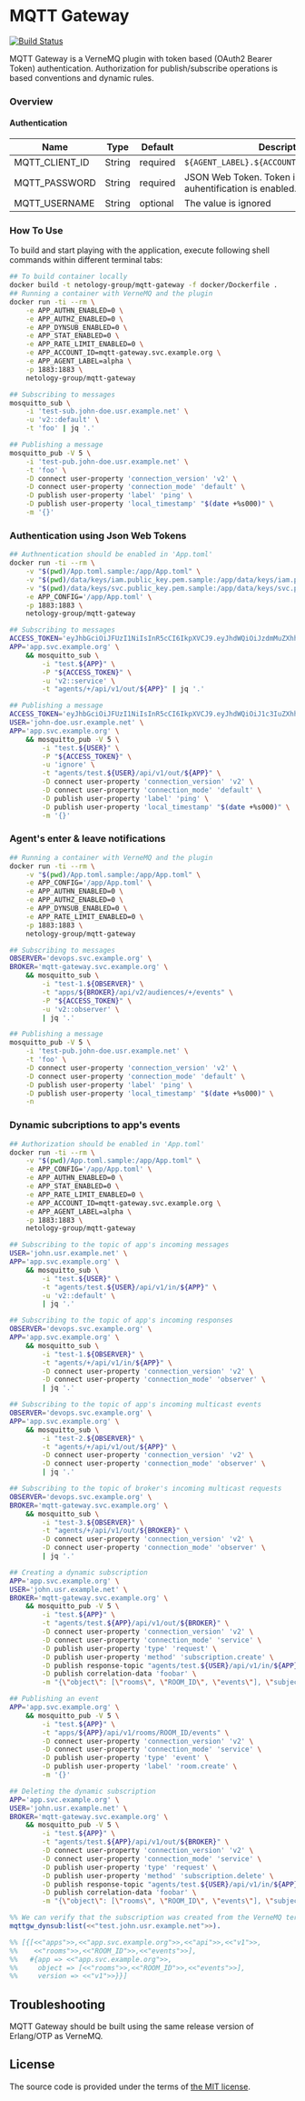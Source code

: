 # MQTT Gateway

[![Build Status][travis-img]][travis]

MQTT Gateway is a VerneMQ plugin with token based (OAuth2 Bearer Token) authentication.
Authorization for publish/subscribe operations is based conventions and dynamic rules.



### Overview

#### Authentication

| Name           |   Type |  Default | Description                                                      |
| -------------- | ------ | -------- | ---------------------------------------------------------------- |
| MQTT_CLIENT_ID | String | required | `${AGENT_LABEL}.${ACCOUNT_LABEL}.${AUDIENCE}`                    |
| MQTT_PASSWORD  | String | required | JSON Web Token. Token is required if auhentification is enabled. |
| MQTT_USERNAME  | String | optional | The value is ignored                                             |



### How To Use

To build and start playing with the application,
execute following shell commands within different terminal tabs:

```bash
## To build container locally
docker build -t netology-group/mqtt-gateway -f docker/Dockerfile .
## Running a container with VerneMQ and the plugin
docker run -ti --rm \
    -e APP_AUTHN_ENABLED=0 \
    -e APP_AUTHZ_ENABLED=0 \
    -e APP_DYNSUB_ENABLED=0 \
    -e APP_STAT_ENABLED=0 \
    -e APP_RATE_LIMIT_ENABLED=0 \
    -e APP_ACCOUNT_ID=mqtt-gateway.svc.example.org \
    -e APP_AGENT_LABEL=alpha \
    -p 1883:1883 \
    netology-group/mqtt-gateway

## Subscribing to messages
mosquitto_sub \
    -i 'test-sub.john-doe.usr.example.net' \
    -u 'v2::default' \
    -t 'foo' | jq '.'

## Publishing a message
mosquitto_pub -V 5 \
    -i 'test-pub.john-doe.usr.example.net' \
    -t 'foo' \
    -D connect user-property 'connection_version' 'v2' \
    -D connect user-property 'connection_mode' 'default' \
    -D publish user-property 'label' 'ping' \
    -D publish user-property 'local_timestamp' "$(date +%s000)" \
    -m '{}'
```



### Authentication using Json Web Tokens

```bash
## Authnentication should be enabled in 'App.toml'
docker run -ti --rm \
    -v "$(pwd)/App.toml.sample:/app/App.toml" \
    -v "$(pwd)/data/keys/iam.public_key.pem.sample:/app/data/keys/iam.public_key.pem.sample" \
    -v "$(pwd)/data/keys/svc.public_key.pem.sample:/app/data/keys/svc.public_key.pem.sample" \
    -e APP_CONFIG='/app/App.toml' \
    -p 1883:1883 \
    netology-group/mqtt-gateway

## Subscribing to messages
ACCESS_TOKEN='eyJhbGciOiJFUzI1NiIsInR5cCI6IkpXVCJ9.eyJhdWQiOiJzdmMuZXhhbXBsZS5vcmciLCJpc3MiOiJzdmMuZXhhbXBsZS5vcmciLCJzdWIiOiJhcHAifQ.zevlp8zOKY12Wjm8GBpdF5vvbsMRYYEutJelODi_Fj0yRI8pHk2xTkVtM8Cl5KcxOtJtHIshgqsWoUxrTvrdvA' \
APP='app.svc.example.org' \
    && mosquitto_sub \
        -i "test.${APP}" \
        -P "${ACCESS_TOKEN}" \
        -u 'v2::service' \
        -t "agents/+/api/v1/out/${APP}" | jq '.'

## Publishing a message
ACCESS_TOKEN='eyJhbGciOiJFUzI1NiIsInR5cCI6IkpXVCJ9.eyJhdWQiOiJ1c3IuZXhhbXBsZS5uZXQiLCJpc3MiOiJpYW0uc3ZjLmV4YW1wbGUubmV0Iiwic3ViIjoiam9obi1kb2UifQ.CjwC4qMT9nGt9oJALiGS6FtpZy3-nhX3L3HyM34Q1sL0P73-7X111A56UlbpQmuu5tGte9-Iu0iMJEYlD5XuGA' \
USER='john-doe.usr.example.net' \
APP='app.svc.example.org' \
    && mosquitto_pub -V 5 \
        -i "test.${USER}" \
        -P "${ACCESS_TOKEN}" \
        -u 'ignore' \
        -t "agents/test.${USER}/api/v1/out/${APP}" \
        -D connect user-property 'connection_version' 'v2' \
        -D connect user-property 'connection_mode' 'default' \
        -D publish user-property 'label' 'ping' \
        -D publish user-property 'local_timestamp' "$(date +%s000)" \
        -m '{}'
```



### Agent's enter & leave notifications

```bash
## Running a container with VerneMQ and the plugin
docker run -ti --rm \
    -v "$(pwd)/App.toml.sample:/app/App.toml" \
    -e APP_CONFIG='/app/App.toml' \
    -e APP_AUTHN_ENABLED=0 \
    -e APP_AUTHZ_ENABLED=0 \
    -e APP_DYNSUB_ENABLED=0 \
    -e APP_RATE_LIMIT_ENABLED=0 \
    -p 1883:1883 \
    netology-group/mqtt-gateway

## Subscribing to messages
OBSERVER='devops.svc.example.org' \
BROKER='mqtt-gateway.svc.example.org' \
    && mosquitto_sub \
        -i "test-1.${OBSERVER}" \
        -t "apps/${BROKER}/api/v2/audiences/+/events" \
        -P "${ACCESS_TOKEN}" \
        -u 'v2::observer' \
        | jq '.'

## Publishing a message
mosquitto_pub -V 5 \
    -i 'test-pub.john-doe.usr.example.net' \
    -t 'foo' \
    -D connect user-property 'connection_version' 'v2' \
    -D connect user-property 'connection_mode' 'default' \
    -D publish user-property 'label' 'ping' \
    -D publish user-property 'local_timestamp' "$(date +%s000)" \
    -n
```



### Dynamic subcriptions to app's events

```bash
## Authorization should be enabled in 'App.toml'
docker run -ti --rm \
    -v "$(pwd)/App.toml.sample:/app/App.toml" \
    -e APP_CONFIG='/app/App.toml' \
    -e APP_AUTHN_ENABLED=0 \
    -e APP_STAT_ENABLED=0 \
    -e APP_RATE_LIMIT_ENABLED=0 \
    -e APP_ACCOUNT_ID=mqtt-gateway.svc.example.org \
    -e APP_AGENT_LABEL=alpha \
    -p 1883:1883 \
    netology-group/mqtt-gateway

## Subscribing to the topic of app's incoming messages
USER='john.usr.example.net' \
APP='app.svc.example.org' \
    && mosquitto_sub \
        -i "test.${USER}" \
        -t "agents/test.${USER}/api/v1/in/${APP}" \
        -u 'v2::default' \
        | jq '.'

## Subscribing to the topic of app's incoming responses
OBSERVER='devops.svc.example.org' \
APP='app.svc.example.org' \
    && mosquitto_sub \
        -i "test-1.${OBSERVER}" \
        -t "agents/+/api/v1/in/${APP}" \
        -D connect user-property 'connection_version' 'v2' \
        -D connect user-property 'connection_mode' 'observer' \
        | jq '.'

## Subscribing to the topic of app's incoming multicast events
OBSERVER='devops.svc.example.org' \
APP='app.svc.example.org' \
    && mosquitto_sub \
        -i "test-2.${OBSERVER}" \
        -t "agents/+/api/v1/out/${APP}" \
        -D connect user-property 'connection_version' 'v2' \
        -D connect user-property 'connection_mode' 'observer' \
        | jq '.'

## Subscribing to the topic of broker's incoming multicast requests
OBSERVER='devops.svc.example.org' \
BROKER='mqtt-gateway.svc.example.org' \
    && mosquitto_sub \
        -i "test-3.${OBSERVER}" \
        -t "agents/+/api/v1/out/${BROKER}" \
        -D connect user-property 'connection_version' 'v2' \
        -D connect user-property 'connection_mode' 'observer' \
        | jq '.'

## Creating a dynamic subscription
APP='app.svc.example.org' \
USER='john.usr.example.net' \
BROKER='mqtt-gateway.svc.example.org' \
    && mosquitto_pub -V 5 \
        -i "test.${APP}" \
        -t "agents/test.${APP}/api/v1/out/${BROKER}" \
        -D connect user-property 'connection_version' 'v2' \
        -D connect user-property 'connection_mode' 'service' \
        -D publish user-property 'type' 'request' \
        -D publish user-property 'method' 'subscription.create' \
        -D publish response-topic "agents/test.${USER}/api/v1/in/${APP}" \
        -D publish correlation-data 'foobar' \
        -m "{\"object\": [\"rooms\", \"ROOM_ID\", \"events\"], \"subject\": \"test.${USER}\"}"

## Publishing an event
APP='app.svc.example.org' \
    && mosquitto_pub -V 5 \
        -i "test.${APP}" \
        -t "apps/${APP}/api/v1/rooms/ROOM_ID/events" \
        -D connect user-property 'connection_version' 'v2' \
        -D connect user-property 'connection_mode' 'service' \
        -D publish user-property 'type' 'event' \
        -D publish user-property 'label' 'room.create' \
        -m '{}'

## Deleting the dynamic subscription
APP='app.svc.example.org' \
USER='john.usr.example.net' \
BROKER='mqtt-gateway.svc.example.org' \
    && mosquitto_pub -V 5 \
        -i "test.${APP}" \
        -t "agents/test.${APP}/api/v1/out/${BROKER}" \
        -D connect user-property 'connection_version' 'v2' \
        -D connect user-property 'connection_mode' 'service' \
        -D publish user-property 'type' 'request' \
        -D publish user-property 'method' 'subscription.delete' \
        -D publish response-topic "agents/test.${USER}/api/v1/in/${APP}" \
        -D publish correlation-data 'foobar' \
        -m "{\"object\": [\"rooms\", \"ROOM_ID\", \"events\"], \"subject\": \"test.${USER}\"}"
```

```erlang
%% We can verify that the subscription was created from the VerneMQ terminal
mqttgw_dynsub:list(<<"test.john.usr.example.net">>).

%% [{[<<"apps">>,<<"app.svc.example.org">>,<<"api">>,<<"v1">>,
%%    <<"rooms">>,<<"ROOM_ID">>,<<"events">>],
%%   #{app => <<"app.svc.example.org">>,
%%     object => [<<"rooms">>,<<"ROOM_ID">>,<<"events">>],
%%     version => <<"v1">>}}]
```




## Troubleshooting

MQTT Gateway should be built using the same release version of Erlang/OTP as VerneMQ.



## License

The source code is provided under the terms of [the MIT license][license].

[travis]:https://travis-ci.com/netology-group/mqtt-gateway?branch=master
[travis-img]:https://travis-ci.com/netology-group/mqtt-gateway.png?branch=master
[license]:http://www.opensource.org/licenses/MIT
